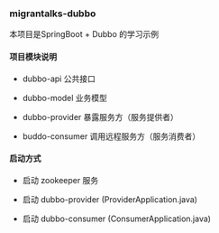 ### migrantalks-dubbo

本项目是SpringBoot + Dubbo 的学习示例

#### 项目模块说明

- dubbo-api 公共接口

- dubbo-model 业务模型

- dubbo-provider 暴露服务方（服务提供者）

- buddo-consumer 调用远程服务方（服务消费者）

#### 启动方式

- 启动 zookeeper 服务

- 启动 dubbo-provider (ProviderApplication.java) 

- 启动 dubbo-consumer (ConsumerApplication.java)